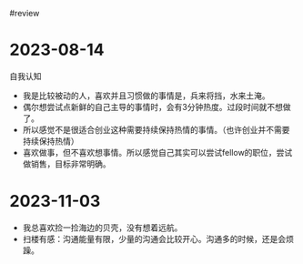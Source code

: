 #review 

# 2023-08-14
自我认知
- 我是比较被动的人，喜欢并且习惯做的事情是，兵来将挡，水来土淹。
- 偶尔想尝试点新鲜的自己主导的事情时，会有3分钟热度。过段时间就不想做了。
- 所以感觉不是很适合创业这种需要持续保持热情的事情。（也许创业并不需要持续保持热情）
- 喜欢做事，但不喜欢想事情。所以感觉自己其实可以尝试fellow的职位，尝试做销售，目标非常明确。

# 2023-11-03
- 我总喜欢捡一捡海边的贝壳，没有想着远航。
- 扫楼有感：沟通能量有限，少量的沟通会比较开心。沟通多的时候，还是会烦躁。